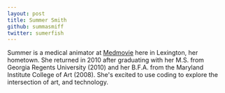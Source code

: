 ```yaml
---
layout: post
title: Summer Smith
github: summasmiff
twitter: sumerfish
---
```


Summer is a medical animator at [Medmovie](www.medmovie.com) here in Lexington, her hometown.  She returned in 2010 after graduating with her M.S. from Georgia Regents University (2010) and her B.F.A. from the Maryland Institute College of Art (2008). She's excited to use coding to explore the intersection of art, and technology.